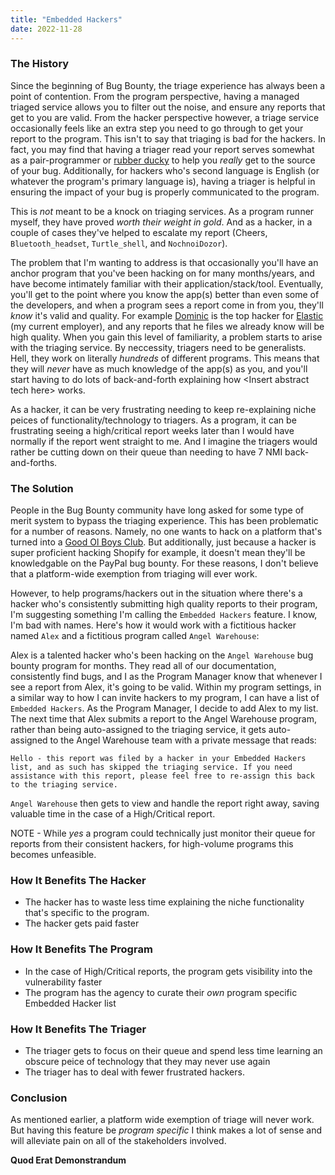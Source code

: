```yaml
---
title: "Embedded Hackers"
date: 2022-11-28
---
```


### The History

Since the beginning of Bug Bounty, the triage experience has always been a point of contention. From the program perspective, having a managed triaged service allows you to filter out the noise, and ensure any reports that get to you are valid. From the hacker perspective however, a triage service occasionally feels like an extra step you need to go through to get your report to the program. This isn't to say that triaging is bad for the hackers. In fact, you may find that having a triager read your report serves somewhat as a pair-programmer or [rubber ducky](https://en.wikipedia.org/wiki/Rubber_duck_debugging) to help you _really_ get to the source of your bug. Additionally, for hackers who's second language is English (or whatever the program's primary language is), having a triager is helpful in ensuring the impact of your bug is properly communicated to the program.

This is _not_ meant to be a knock on triaging services. As a program runner myself, they have proved _worth their weight in gold_. And as a hacker, in a couple of cases they've helped to escalate my report (Cheers, `Bluetooth_headset`, `Turtle_shell`, and `NochnoiDozor`). 

The problem that I'm wanting to address is that occasionally you'll have an anchor program that you've been hacking on for many months/years, and have become intimately familiar with their application/stack/tool. Eventually, you'll get to the point where you know the app(s) better than even some of the developers, and when a program sees a report come in from you, they'll _know_ it's valid and quality. For example [Dominic](https://hackerone.com/dee-see) is the top hacker for [Elastic](https://hackerone.com/elastic) (my current employer), and any reports that he files we already know will be high quality. When you gain this level of familiarity, a problem starts to arise with the triaging service. By neccessity, triagers need to be generalists. Hell, they work on literally _hundreds_ of different programs. This means that they will _never_ have as much knowledge of the app(s) as you, and you'll start having to do lots of back-and-forth explaining how \<Insert abstract tech here\> works.


As a hacker, it can be very frustrating needing to keep re-explaining niche peices of functionality/technology to triagers. As a program, it can be frustrating seeing a high/critical report weeks later than I would have normally if the report went straight to me. And I imagine the triagers would rather be cutting down on their queue than needing to have 7 NMI back-and-forths.



### The Solution
  
  People in the Bug Bounty community have long asked for some type of merit system to bypass the triaging experience. This has been problematic for a number of reasons. Namely, no one wants to hack on a platform that's turned into a [Good Ol Boys Club](https://en.wikipedia.org/wiki/Old_boy_network). But additionally, just because a hacker is super proficient hacking Shopify for example, it doesn't mean they'll be knowledgable on the PayPal bug bounty. For these reasons, I don't believe that a platform-wide exemption from triaging will ever work.
  

However, to help programs/hackers out in the situation where there's a hacker who's consistently submitting high quality reports to their program, I'm suggesting something I'm calling the `Embedded Hackers` feature. I know, I'm bad with names. Here's how it would work with a fictitious hacker named `Alex` and a fictitious program called `Angel Warehouse`:
  
Alex is a talented hacker who's been hacking on the `Angel Warehouse` bug bounty program for months. They read all of our documentation, consistently find bugs, and I as the Program Manager know that whenever I see a report from Alex, it's going to be valid. Within my program settings, in a similar way to how I can invite hackers to my program, I can have a list of `Embedded Hackers`. As the Program Manager, I decide to add Alex to my list. The next time that Alex submits a report to the Angel Warehouse program, rather than being auto-assigned to the triaging service, it gets auto-assigned to the Angel Warehouse team with a private message that reads:

```
Hello - this report was filed by a hacker in your Embedded Hackers list, and as such has skipped the triaging service. If you need assistance with this report, please feel free to re-assign this back to the triaging service.
```

`Angel Warehouse` then gets to view and handle the report right away, saving valuable time in the case of a High/Critical report.
  
  
 NOTE - While _yes_ a program could technically just monitor their queue for reports from their consistent hackers, for high-volume programs this becomes unfeasible.
  
 ### How It Benefits The Hacker

 - The hacker has to waste less time explaining the niche functionality that's specific to the program.
 - The hacker gets paid faster

### How It Benefits The Program
  
  - In the case of High/Critical reports, the program gets visibility into the vulnerability faster
  - The program has the agency to curate their _own_ program specific Embedded Hacker list


### How It Benefits The Triager

  - The triager gets to focus on their queue and spend less time learning an obscure peice of technology that they may never use again
  - The triager has to deal with fewer frustrated hackers.


### Conclusion

As mentioned earlier, a platform wide exemption of triage will never work. But having this feature be _program specific_ I think makes a lot of sense and will alleviate pain on all of the stakeholders involved.
  
**Quod Erat Demonstrandum**
